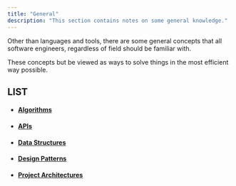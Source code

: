 ```yaml
---
title: "General"
description: "This section contains notes on some general knowledge."
---
```


Other than languages and tools, there are some general concepts that all software engineers, regardless of field should be familiar with.

These concepts but be viewed as ways to solve things in the most efficient way possible.

## LIST

- #### [Algorithms](./general/algorithms)
- #### [APIs](./general/api)
- #### [Data Structures](./general/data-structures)
- #### [Design Patterns](./general/design-patterns)
- #### [Project Architectures](./general/project-architectures)
